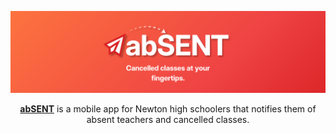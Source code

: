 ![abSENT Github Banner](https://github.com/absent-cc/branding/blob/main/assets/banner.png)
<!-- 
<p align="center">
<img src="https://emojipedia-us.s3.dualstack.us-west-1.amazonaws.com/thumbs/120/apple/285/mobile-phone_1f4f1.png"
alt="Mobile Phone" width="40" height="40">
<img src="https://emojipedia-us.s3.dualstack.us-west-1.amazonaws.com/thumbs/120/google/313/bell_1f514.png" alt="Bell" width="40" height="40">
<p> -->

<p align="center">
  <a href="https://absent.cc"><b>abSENT</b></a> is a mobile app for Newton high schoolers that notifies them of absent teachers and cancelled classes.
</p>
